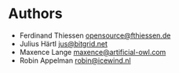 <!--
  - SPDX-FileCopyrightText: 2024 Nextcloud GmbH and Nextcloud contributors
  - SPDX-License-Identifier: AGPL-3.0-or-later
-->
# Authors

- Ferdinand Thiessen <opensource@fthiessen.de>
- Julius Härtl <jus@bitgrid.net>
- Maxence Lange <maxence@artificial-owl.com>
- Robin Appelman <robin@icewind.nl>

